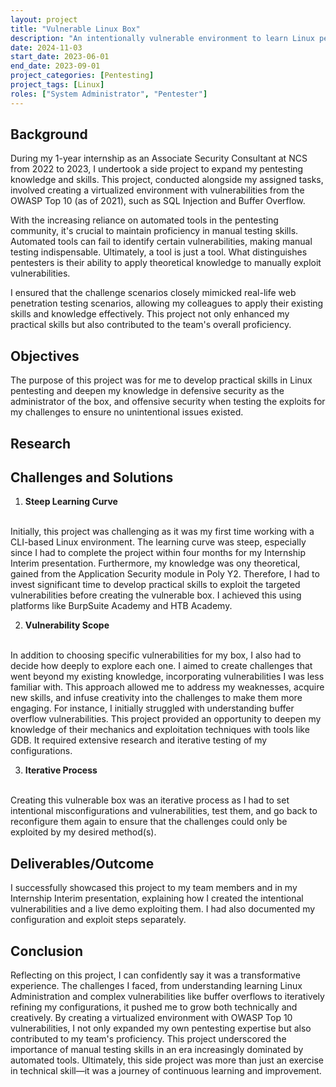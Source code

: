```yaml
---
layout: project
title: "Vulnerable Linux Box"
description: "An intentionally vulnerable environment to learn Linux pentesting."
date: 2024-11-03
start_date: 2023-06-01
end_date: 2023-09-01
project_categories: [Pentesting]
project_tags: [Linux]
roles: ["System Administrator", "Pentester"]
---
```


## Background
During my 1-year internship as an Associate Security Consultant at NCS from 2022 to 2023, I undertook a side project to expand my pentesting knowledge and skills. This project, conducted alongside my assigned tasks, involved creating a virtualized environment with vulnerabilities from the OWASP Top 10 (as of 2021), such as SQL Injection and Buffer Overflow.

With the increasing reliance on automated tools in the pentesting community, it's crucial to maintain proficiency in manual testing skills. Automated tools can fail to identify certain vulnerabilities, making manual testing indispensable. Ultimately, a tool is just a tool. What distinguishes pentesters is their ability to apply theoretical knowledge to manually exploit vulnerabilities.

I ensured that the challenge scenarios closely mimicked real-life web penetration testing scenarios, allowing my colleagues to apply their existing skills and knowledge effectively. This project not only enhanced my practical skills but also contributed to the team's overall proficiency.

## Objectives
The purpose of this project was for me to develop practical skills in Linux pentesting and deepen my knowledge in defensive security as the administrator of the box, and offensive security when testing the exploits for my challenges to ensure no unintentional issues existed.

## Research

## Challenges and Solutions
1. **Steep Learning Curve**
<br>
Initially, this project was challenging as it was my first time working with a CLI-based Linux environment. The learning curve was steep, especially since I had to complete the project within four months for my Internship Interim presentation. Furthermore, my knowledge was ony theoretical, gained from the Application Security module in Poly Y2. Therefore, I had to invest significant time to develop practical skills to exploit the targeted vulnerabilities before creating the vulnerable box. I achieved this using platforms like BurpSuite Academy and HTB Academy.

2. **Vulnerability Scope**
<br>
In addition to choosing specific vulnerabilities for my box, I also had to decide how deeply to explore each one. I aimed to create challenges that went beyond my existing knowledge, incorporating vulnerabilities I was less familiar with. This approach allowed me to address my weaknesses, acquire new skills, and infuse creativity into the challenges to make them more engaging. For instance, I initially struggled with understanding buffer overflow vulnerabilities. This project provided an opportunity to deepen my knowledge of their mechanics and exploitation techniques with tools like GDB. It required extensive research and iterative testing of my configurations.

3. **Iterative Process**
<br>
Creating this vulnerable box was an iterative process as I had to set intentional misconfigurations and vulnerabilities, test them, and go back to reconfigure them again to ensure that the challenges could only be exploited by my desired method(s).

## Deliverables/Outcome
I successfully showcased this project to my team members and in my Internship Interim presentation, explaining how I created the intentional vulnerabilities and a live demo exploiting them. I had also documented my configuration and exploit steps separately.

## Conclusion
Reflecting on this project, I can confidently say it was a transformative experience. The challenges I faced, from understanding learning Linux Administration and complex vulnerabilities like buffer overflows to iteratively refining my configurations, it pushed me to grow both technically and creatively. By creating a virtualized environment with OWASP Top 10 vulnerabilities, I not only expanded my own pentesting expertise but also contributed to my team's proficiency. This project underscored the importance of manual testing skills in an era increasingly dominated by automated tools. Ultimately, this side project was more than just an exercise in technical skill—it was a journey of continuous learning and improvement.